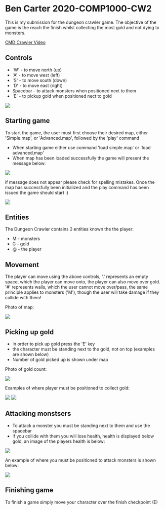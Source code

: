 # Ben Carter 2020-COMP1000-CW2

This is my submission for the dungeon crawler game. The objective of the game is the reach the finish whilst collecting the most gold and not dying to monsters.

[CMD Crawler Video](https://youtu.be/2tj3RiOxTAY)

## Controls
 * 'W' - to move north (up)
 * 'A' - to move west (left)
 * 'S' - to move south (down)
 * 'D' - to move east (right)
 * Spacebar - to attack monsters when positioned next to them
 * 'E' - to pickup gold when positioned nect to gold
 
 ![](https://i.imgur.com/pJ163T7.png)

## Starting game
To start the game, the user must first choose their desired map, either 'Simple.map', or 'Advanced.map', followed by the 'play' command
 * When starting game either use command 'load simple.map' or 'load advanced.map'
 * When map has been loaded successfully the game will present the message below:
 
 ![](https://imgur.com/JvhCwix.png)
 
if message does not appear please check for spelling mistakes.
Once the map has successfully been initialized and the play command has been issued the game should start :)

 ![](https://imgur.com/1Am4HJ1.png)

## Entities
The Dungeon Crawler contains 3 entities known the the player:
 * M - monsters
 * G - gold
 * @ - the player
 
## Movement 
The player can move using the above controls, '.' represents an empty space, which the player can move onto, the player can also move over gold. '#' represents walls, which the user cannot move over/pass, the same principle applies to monsters ('M'), though the user will take damage if they collide with them!

Photo of map:

 ![](https://imgur.com/HoKkmAb.png)
 
## Picking up gold
 * In order to pick up gold press the 'E' key
 * the character must be standing next to the gold, not on top (examples are shown below)
 * Number of gold picked up is shown under map
 
Photo of gold count:

 ![](https://imgur.com/k6VRLjE.png)
 
Examples of where player must be positioned to collect gold:

 ![](https://imgur.com/wM2MdaG.png)
 ![](https://imgur.com/BRSuhbz.png)

## Attacking monstsers
 * To attack a monster you must be standing next to them and use the spacebar
 * If you collide with them you will lose health, health is displayed below gold, an image of the players health is below:
 
 ![](https://imgur.com/wk5CLHW.png)
 
An example of where you must be positioned to attack monsters is shown below:

 ![](https://imgur.com/9C8tAb8.png)

## Finishing game
To finish a game simply move your character over the finish checkpoint (E)


